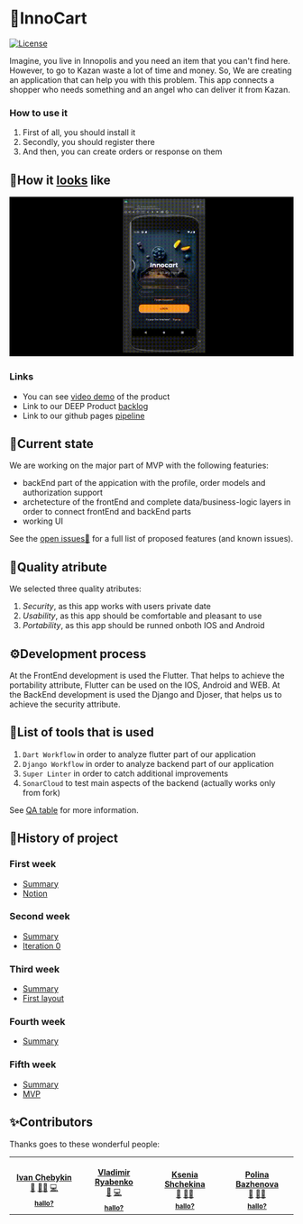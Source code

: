 # 🛒InnoCart

[![License](https://img.shields.io/github/license/InnoSWP/InnoCart?color=violet&logoColor=red&style=for-the-badge)](https://github.com/InnoSWP/InnoCart/blob/main/LICENSE)

Imagine, you live in Innopolis and you need an item that you can't find here. However, to go to Kazan waste a lot of time and money. So, We are creating an application that can help you with this problem. This app connects a shopper who needs something and an angel who can deliver it from Kazan.

### How to use it
1. First of all, you should install it
2. Secondly, you should register there
3. And then, you can create orders or response on them

## 💎How it [looks](https://drive.google.com/file/d/1X9GSUar21EzOVOC_l5XtCwSQVmNE0JH3/view) like
![Demo version](https://github.com/InnoSWP/InnoCart/blob/74abd1729eb61205619fd4989ab151dee15d761a/assets/video.gif)

### Links
* You can see [video demo](https://drive.google.com/file/d/1X9GSUar21EzOVOC_l5XtCwSQVmNE0JH3/view) of the product
* Link to our DEEP Product [backlog](https://github.com/orgs/InnoSWP/projects/66)
* Link to our github pages [pipeline](https://github.com/InnoSWP/InnoCart/actions)

## 🤔Current state
We are working on the major part of MVP with the following featuries:
  * backEnd part of the appication with the profile, order models and authorization support
  * archetecture of the frontEnd and complete data/business-logic layers in order to connect frontEnd and backEnd parts
  * working UI
 
 See the [open issues🐛](https://github.com/InnoSWP/InnoCart/issues) for a full list of proposed features (and known issues).

## 🚩Quality atribute
We selected three quality atributes:
1. _Security_, as this app works with users private date
2. _Usability_, as this app should be comfortable and pleasant to use
3. _Portability_, as this app should be runned onboth IOS and Android

## ⚙️Development process
At the FrontEnd development is used the Flutter. That helps to achieve the portability attribute, Flutter can be used on the IOS, Android and WEB.
At the BackEnd development is used the Django and Djoser, that helps us to achieve the security attribute.

## 📜List of tools that is used
1. `Dart Workflow` in order to analyze flutter part of our application
2. `Django Workflow` in order to analyze backend part of our application
3. `Super Linter` in order to catch additional improvements
4. `SonarCloud` to test main aspects of the backend (actually works only from fork)

See [QA table](https://drive.google.com/file/d/1o1YanJeZMbA88v0L41EbRct5cmblRp4k/view) for more information.

## 🔎History of project
### First week
* [Summary](https://drive.google.com/file/d/1ezn0zbvN8qUjkdWopXG83LRekrY9s3Xf/view?usp=sharing)
* [Notion](https://almond-roquefort-b37.notion.site/InnoCart-86db2b644ca344fd94527807bd4509ef)
### Second week
* [Summary](https://drive.google.com/file/d/1bZPOZRYgftLD3IyW2mcandkb_M828NiR/view?usp=sharing)
* [Iteration 0](https://docs.google.com/presentation/d/1jcMczEf1n12bPiG_dMv64pDl67qKcO2m54ysTg3r-ew/edit?usp=sharing)
### Third week
* [Summary](https://drive.google.com/file/d/1W4I_wS6Is9gAEADgtpH4yyuiPbETdyRK/view?usp=sharing)
* [First layout](https://drive.google.com/file/d/1R_6z6rO3wRPKUKCtmVTb0q_DZlBvm2ut/view?usp=sharing)
### Fourth week
* [Summary](https://drive.google.com/file/d/1i1HB3jzVP3AVR2NQ-YTrISNrTc4lXrwb/view?usp=sharing)
### Fifth week
* [Summary](https://drive.google.com/file/d/1Nav7A7rbXueTYMvxVq3DV7bgxx1stfSk/view?usp=sharing)
* [MVP](https://drive.google.com/file/d/1VBormCeep39NyjvxGLbwIu1md5oPruyA/view?usp=sharing)


## ✨Contributors
Thanks goes to these wonderful people:
<!-- ALL-CONTRIBUTORS-LIST:START - Do not remove or modify this section -->
<!-- prettier-ignore-start -->
<!-- markdownlint-disable -->
<table align="center">
  <tr>
   <td align="center" width = "170px"><a href="https://github.com/doechon"><img src="https://avatars.githubusercontent.com/u/45231817?v=4" width="100px;" alt=""/ class="avatar"><br /> <b>Ivan Chebykin</b></a><br /> <a href="#projectManagement-doechon" title="Manager">💼</a> <a href="#design-doechon" title="Designer">👨‍🎨</a> <a href="#code-doechon" title="Developer">💻</a><br /> <sub><b><a href="mailto:i.chebykin@innopolis.university" title="mail to Ivan">hallo?</a></b></sub><br /></td>
   <td align="center" width = "170px"><a href="https://github.com/Vldmr314"><img src="https://avatars.githubusercontent.com/u/87092259?v=4" width="100px;" alt=""/><br /> <b>Vladimir Ryabenko</b></a><br /> <a href="#projectManagement-Vldmr314" title="Manager">💼</a> <a href="code-Vldmr314" title="Developer">💻</a><br /> <sub><b><a href="mailto:v.ryabenko@innopolis.university" title="mail to Vladimir">hallo?</a></b></sub><br /></td>
   <td align="center" width = "170px"><a href="https://github.com/veriFCKation"><img src="https://avatars.githubusercontent.com/u/99489584?v=4" width="100px;" alt=""/><br /><b>Ksenia Shchekina</b></a><br /> <a href="#doc-veriFCKation" title="Documentation Writer">📖</a> <a href="test-veriFCKation" title="Tester">👩‍💻</a><br /> <sub><b><a href="mailto:k.shchekina@innopolis.university" title="mail to Ksenia">hallo?</a></b></sub><br /></td>
   <td align="center" width = "170px"><a href="https://github.com/Poleeknow"><img src="https://avatars.githubusercontent.com/u/106336793?v=4" width="100px;" alt=""/><br /> <b>Polina Bazhenova</b></a><br /> <a href="#doc-Poleeknow" title="Documentation Writer">📖</a> <a href="test-Poleeknow" title="Tester">👩‍💻</a><br /> <sub><b><a href="mailto:p.bazhenova@innopolis.university" title="mail to Polina">hallo?</a></b></sub><br /></td>
</tr>
</table>

<!-- markdownlint-restore -->
<!-- prettier-ignore-end -->

<!-- ALL-CONTRIBUTORS-LIST:END -->

